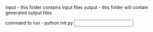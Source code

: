 input - this folder contains input files
output - this folder will contain generated output files


command to run - python init.py <input folder path> <output folder path>
